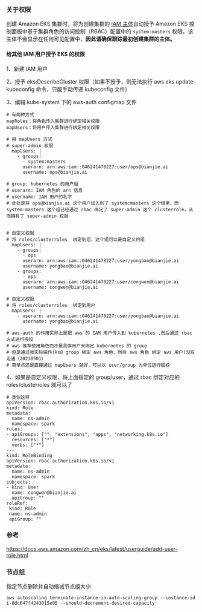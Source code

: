 ### 关于权限

创建 Amazon EKS 集群时，将为创建集群的 [IAM 主体](https://docs.aws.amazon.com/IAM/latest/UserGuide/id_roles_terms-and-concepts.html)自动授予 Amazon EKS 控制面板中基于集群角色的访问控制（RBAC）配置中的 `system:masters` 权限。该主体不会显示在任何可见配置中，**因此请确保跟踪最初创建集群的主体。**

#### 给其他 IAM 用户授予 EKS 的权限

1、新建 IAM 用户

2、授予 eks:DescribeCluster 权限（如果不授予，则无法执行 aws eks update-kubeconfig 命令，只能手动传递 kubeconfig 文件）

3、编辑 kube-system 下的 aws-auth configmap 文件

```
# 有两种方式
mapRoles：将角色传入集群进行绑定相关权限
mapUsers：将用户传入集群进行绑定相关权限

# 用 mapUsers 方式
# super-admin 权限
  mapUsers: |
    - groups:
      - system:masters
      userarn: arn:aws:iam::046241478227:user/ops@bianjie.ai
      username: ops@bianjie.ai

# group: kubernetes 的用户组
# userarn: IAM 角色的 arn 信息
# username: IAM 用户的名字
# 此处是将 ops@bianjie.ai 这个用户加入到了 system:masters 这个组里，而 system:masters 这个组已经通过 rbac 绑定了 super-admin 这个 clusterrole，从而拥有了 super-admin 权限


# 自定义权限
# 将 roles/clusterroles  绑定到组，这个组可以是自定义的组
  mapUsers: |
    - groups:
      - ops
      userarn: arn:aws:iam::046241478227:user/yongbao@bianjie.ai
      username: yongbao@bianjie.ai
    - groups:
      - ops
      userarn: arn:aws:iam::046241478227:user/congwen@bianjie.ai
      username: congwen@bianjie.ai

# 自定义权限
# 将 roles/clusterroles  绑定到用户
  mapUsers: |
    - userarn: arn:aws:iam::046241478227:user/yongbao@bianjie.ai
      username: yongbao@bianjie.ai

# aws-auth 的作用实际上是把 aws 的 IAM 用户传入到 kubernetes ,然后通过 rbac 方式进行授权
# aws 推荐使用角色而不是具体用户来绑定 kubernetes 的 group
# 但是通过我实际操作(ks8 group 绑定 aws 角色，然后 aws 角色 绑定 aws 用户)没有走通（20230501）
# 简单点还是直接通过 mapUsers 就好，可以以 user/group 为单位进行赋权
```

4、如果是自定义权限，将上面指定的 group/user，通过 rbac 绑定对应的 roles/clusterroles 就可以了

```
# 类似这样
apiVersion: rbac.authorization.k8s.io/v1
kind: Role
metadata:
  name: ns-admin
  namespace: spark
rules:
- apiGroups: ["", "extensions", "apps", "networking.k8s.io"]
  resources: ["*"]
  verbs: ["*"]
---
kind: RoleBinding
apiVersion: rbac.authorization.k8s.io/v1
metadata:
  name: ns-admin
  namespace: spark
subjects: 
- kind: User
  name: congwen@bianjie.ai
  apiGroup: ""
roleRef:
 kind: Role
 name: ns-admin
 apiGroup: ""
```



### 参考

https://docs.aws.amazon.com/zh_cn/eks/latest/userguide/add-user-role.html



### 节点组

指定节点删除并自动缩减节点组大小

```
aws autoscaling terminate-instance-in-auto-scaling-group --instance-id i-0dc647f4243015e05 --should-decrement-desired-capacity
```

